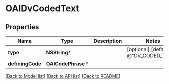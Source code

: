 # OAIDvCodedText

## Properties
Name | Type | Description | Notes
------------ | ------------- | ------------- | -------------
**type** | **NSString*** |  | [optional] [default to @"DV_CODED_TEXT"]
**definingCode** | [**OAICodePhrase***](OAICodePhrase.md) |  | 

[[Back to Model list]](../README.md#documentation-for-models) [[Back to API list]](../README.md#documentation-for-api-endpoints) [[Back to README]](../README.md)



